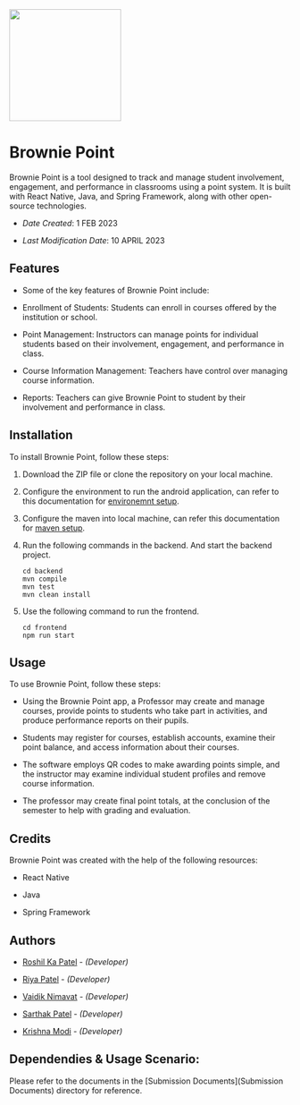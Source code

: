 <img src="frontend/src/assets/Logo.png"  width="200" height="200" />

# Brownie Point

Brownie Point is a tool designed to track and manage student involvement, engagement, and performance in classrooms using a point system. It is built with React Native, Java, and Spring Framework, along with other open-source technologies.

* *Date Created*: 1 FEB 2023

* *Last Modification Date*: 10 APRIL 2023

## Features

- Some of the key features of Brownie Point include:

- Enrollment of Students: Students can enroll in courses offered by the institution or school.

- Point Management: Instructors can manage points for individual students based on their involvement, engagement, and performance in class.

- Course Information Management: Teachers have control over managing course information.

- Reports: Teachers can give Brownie Point to student by their involvement and performance in class.

## Installation

To install Brownie Point, follow these steps:
1. Download the ZIP file or clone the repository on your local machine.
2. Configure the environment to run the android application, can refer to this documentation for [environemnt setup](https://reactnative.dev/docs/environment-setup).
3. Configure the maven into local machine, can refer this documentation for [maven setup](https://maven.apache.org/install.html).
4. Run the following commands in the backend. And start the backend project.
   
    ```
    cd backend
    mvn compile
    mvn test
    mvn clean install
   ```
5. Use the following command to run the frontend.
    ```
    cd frontend
    npm run start
   ```

## Usage

To use Brownie Point, follow these steps:

- Using the Brownie Point app, a Professor may create and manage courses, provide points to students who take part in activities, and produce performance reports on their pupils.

- Students may register for courses, establish accounts, examine their point balance, and access information about their courses.

- The software employs QR codes to make awarding points simple, and the instructor may examine individual student profiles and remove course information.

- The professor may create final point totals, at the conclusion of the semester to help with grading and evaluation.


## Credits

Brownie Point was created with the help of the following resources:

- React Native

- Java

- Spring Framework



## Authors

* [Roshil Ka Patel](rs622844@dal.ca) - *(Developer)*

* [Riya Patel](ry818465@dal.ca) - *(Developer)*

* [Vaidik Nimavat](vd386827@dal.ca) - *(Developer)*

* [Sarthak Patel](sr555161@dal.ca) - *(Developer)*

* [Krishna Modi](kr733081@dal.ca) - *(Developer)*



## Dependendies & Usage Scenario:



Please refer to the documents in the [Submission Documents](Submission Documents) directory for reference.
